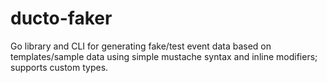 # ducto-faker
Go library and CLI for generating fake/test event data based on templates/sample data using simple mustache syntax and inline modifiers; supports custom types.
